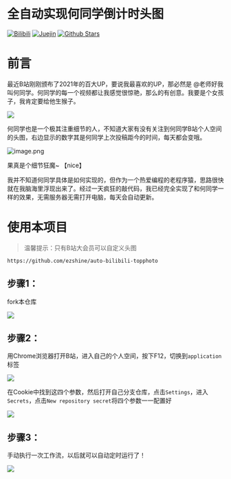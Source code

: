 # 全自动实现何同学倒计时头图

<p>

[![Bilibili](https://img.shields.io/badge/dynamic/json?labelColor=FE7398&logo=bilibili&logoColor=white&label=bilibili%20fans&color=00aeec&query=%24.data.totalSubs&url=https%3A%2F%2Fapi.spencerwoo.com%2Fsubstats%2F%3Fsource%3Dbilibili%26queryKey%3D240041813)](https://space.bilibili.com/240041813)
[![Juejin](https://img.shields.io/badge/juejin-%E7%AB%B9%E5%89%91-1e80ff?logo=bytedance)](https://juejin.cn/user/2735240659342136)
[![Github Stars](https://img.shields.io/github/stars/BambooSword?color=faf408&label=github%20stars&logo=github)](https://github.com/ezshine)
  
</p>

# 前言

最近B站刚刚颁布了2021年的百大UP，要说我最喜欢的UP，那必然是 @老师好我叫何同学。何同学的每一个视频都让我感觉很惊艳，那么的有创意。我要是个女孩子，我肯定要给他生猴子。

![](https://gitee.com/ezshine/markdown-pic/raw/master/202201182113611.png)

何同学也是一个极其注重细节的人，不知道大家有没有关注到何同学B站个人空间的头图，右边显示的数字其是何同学上次投稿距今的时间，每天都会变哦。

![image.png](https://p3-juejin.byteimg.com/tos-cn-i-k3u1fbpfcp/02f95f969a9342f2990e60e31f4e25b7~tplv-k3u1fbpfcp-watermark.image?)

果真是个细节狂魔~ 【nice】

我并不知道何同学具体是如何实现的，但作为一个热爱编程的老程序猿，思路很快就在我脑海里浮现出来了。经过一天疯狂的敲代码，我已经完全实现了和何同学一样的效果，无需服务器无需打开电脑，每天会自动更新。


# 使用本项目

> 温馨提示：只有B站大会员可以自定义头图

```
https://github.com/ezshine/auto-bilibili-topphoto
```

## 步骤1：

fork本仓库

![](https://gitee.com/ezshine/markdown-pic/raw/master/202201190050185.png)

## 步骤2：

用Chrome浏览器打开B站，进入自己的个人空间，按下F12，切换到`application`标签

![](https://gitee.com/ezshine/markdown-pic/raw/master/202201190053045.png)

在Cookie中找到这四个参数，然后打开自己分支仓库，点击`Settings`，进入`Secrets`，点击`New repository secret`将四个参数一一配置好

![](https://gitee.com/ezshine/markdown-pic/raw/master/202201190054562.png)

## 步骤3：

手动执行一次工作流，以后就可以自动定时运行了！

![](https://gitee.com/ezshine/markdown-pic/raw/master/202201190057628.png)

